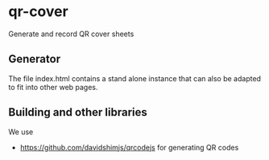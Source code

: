 # qr-cover
Generate and record QR cover sheets

## Generator

The file index.html contains a stand alone instance that can also be adapted to fit into other web pages.



## Building and other libraries

We use

 * https://github.com/davidshimjs/qrcodejs for generating QR codes









